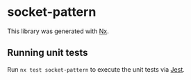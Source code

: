 # socket-pattern

This library was generated with [Nx](https://nx.dev).

## Running unit tests

Run `nx test socket-pattern` to execute the unit tests via [Jest](https://jestjs.io).
